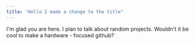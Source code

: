 ```yaml
---
title: "Hello I made a change to the title"
---
```


I'm glad you are here. I plan to talk about random projects.
Wouldn't it be cool to make a hardware - focused github?
